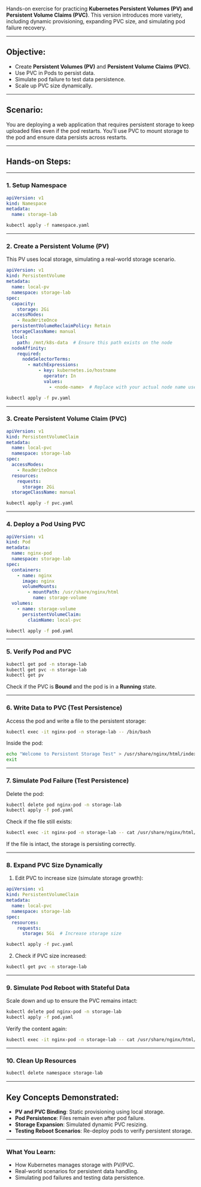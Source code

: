 Hands-on exercise for practicing **Kubernetes Persistent Volumes (PV) and Persistent Volume Claims (PVC)**. This version introduces more variety, including dynamic provisioning, expanding PVC size, and simulating pod failure recovery.  

---

## Objective:  
- Create **Persistent Volumes (PV)** and **Persistent Volume Claims (PVC)**.  
- Use PVC in Pods to persist data.  
- Simulate pod failure to test data persistence.  
- Scale up PVC size dynamically.  

---

## Scenario:  
You are deploying a web application that requires persistent storage to keep uploaded files even if the pod restarts. You'll use PVC to mount storage to the pod and ensure data persists across restarts.  

---

## Hands-on Steps:  

---

### 1. Setup Namespace  

```yaml
apiVersion: v1
kind: Namespace
metadata:
  name: storage-lab
```  
```bash
kubectl apply -f namespace.yaml
```  

---

### 2. Create a Persistent Volume (PV)  
This PV uses local storage, simulating a real-world storage scenario.  

```yaml
apiVersion: v1
kind: PersistentVolume
metadata:
  name: local-pv
  namespace: storage-lab
spec:
  capacity:
    storage: 2Gi
  accessModes:
    - ReadWriteOnce
  persistentVolumeReclaimPolicy: Retain
  storageClassName: manual
  local:
    path: /mnt/k8s-data  # Ensure this path exists on the node
  nodeAffinity:
    required:
      nodeSelectorTerms:
        - matchExpressions:
            - key: kubernetes.io/hostname
              operator: In
              values:
                - <node-name>  # Replace with your actual node name use #kubectl get nodes
```  
```bash
kubectl apply -f pv.yaml
```  

---

### 3. Create Persistent Volume Claim (PVC)  

```yaml
apiVersion: v1
kind: PersistentVolumeClaim
metadata:
  name: local-pvc
  namespace: storage-lab
spec:
  accessModes:
    - ReadWriteOnce
  resources:
    requests:
      storage: 2Gi
  storageClassName: manual
```  
```bash
kubectl apply -f pvc.yaml
```  

---

### 4. Deploy a Pod Using PVC  

```yaml
apiVersion: v1
kind: Pod
metadata:
  name: nginx-pod
  namespace: storage-lab
spec:
  containers:
    - name: nginx
      image: nginx
      volumeMounts:
        - mountPath: /usr/share/nginx/html
          name: storage-volume
  volumes:
    - name: storage-volume
      persistentVolumeClaim:
        claimName: local-pvc
```  
```bash
kubectl apply -f pod.yaml
```  

---

### 5. Verify Pod and PVC  

```bash
kubectl get pod -n storage-lab
kubectl get pvc -n storage-lab
kubectl get pv
```  

Check if the PVC is **Bound** and the pod is in a **Running** state.  

---

### 6. Write Data to PVC (Test Persistence)  

Access the pod and write a file to the persistent storage:  

```bash
kubectl exec -it nginx-pod -n storage-lab -- /bin/bash
```  

Inside the pod:  
```bash
echo "Welcome to Persistent Storage Test" > /usr/share/nginx/html/index.html
exit
```  

---

### 7. Simulate Pod Failure (Test Persistence)  

Delete the pod:  
```bash
kubectl delete pod nginx-pod -n storage-lab
kubectl apply -f pod.yaml
```  

Check if the file still exists:  
```bash
kubectl exec -it nginx-pod -n storage-lab -- cat /usr/share/nginx/html/index.html
```  
If the file is intact, the storage is persisting correctly.  

---

### 8. Expand PVC Size Dynamically  

1. Edit PVC to increase size (simulate storage growth):  

```yaml
apiVersion: v1
kind: PersistentVolumeClaim
metadata:
  name: local-pvc
  namespace: storage-lab
spec:
  resources:
    requests:
      storage: 5Gi  # Increase storage size
```  

```bash
kubectl apply -f pvc.yaml
```  

2. Check if PVC size increased:  
```bash
kubectl get pvc -n storage-lab
```  

---

### 9. Simulate Pod Reboot with Stateful Data  

Scale down and up to ensure the PVC remains intact:  

```bash
kubectl delete pod nginx-pod -n storage-lab
kubectl apply -f pod.yaml
```  

Verify the content again:  
```bash
kubectl exec -it nginx-pod -n storage-lab -- cat /usr/share/nginx/html/index.html
```  

---

### 10. Clean Up Resources  

```bash
kubectl delete namespace storage-lab
```  

---

## Key Concepts Demonstrated:  
- **PV and PVC Binding**: Static provisioning using local storage.  
- **Pod Persistence**: Files remain even after pod failure.  
- **Storage Expansion**: Simulated dynamic PVC resizing.  
- **Testing Reboot Scenarios**: Re-deploy pods to verify persistent storage.  

---

### What You Learn:  
- How Kubernetes manages storage with PV/PVC.  
- Real-world scenarios for persistent data handling.  
- Simulating pod failures and testing data persistence.
